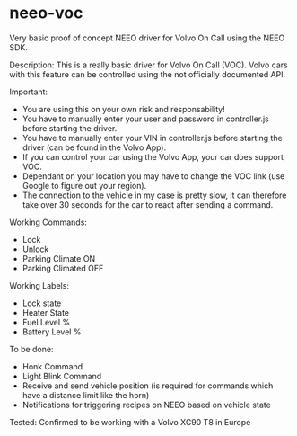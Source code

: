 # neeo-voc
Very basic proof of concept NEEO driver for Volvo On Call using the NEEO SDK.

Description:
This is a really basic driver for Volvo On Call (VOC). Volvo cars with this feature can be controlled using the not officially documented API.

Important:
- You are using this on your own risk and responsability!
- You have to manually enter your user and password in controller.js before starting the driver.
- You have to manually enter your VIN in controller.js before starting the driver (can be found in the Volvo App).
- If you can control your car using the Volvo App, your car does support VOC.
- Dependant on your location you may have to change the VOC link (use Google to figure out your region).
- The connection to the vehicle in my case is pretty slow, it can therefore take over 30 seconds for the car to react after sending a command.

Working Commands:
- Lock
- Unlock
- Parking Climate ON
- Parking Climated OFF

Working Labels:
- Lock state
- Heater State
- Fuel Level %
- Battery Level %

To be done:
- Honk Command
- Light Blink Command
- Receive and send vehicle position (is required for commands which have a distance limit like the horn)
- Notifications for triggering recipes on NEEO based on vehicle state

Tested:
Confirmed to be working with a Volvo XC90 T8 in Europe

